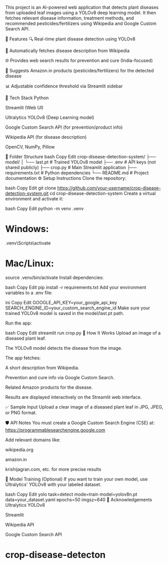 This project is an AI-powered web application that detects plant diseases from uploaded leaf images using a YOLOv8 deep learning model. It then fetches relevant disease information, treatment methods, and recommended pesticides/fertilizers using Wikipedia and Google Custom Search API.

🚀 Features
🔍 Real-time plant disease detection using YOLOv8

🧠 Automatically fetches disease description from Wikipedia

🌐 Provides web search results for prevention and cure (India-focused)

🛒 Suggests Amazon.in products (pesticides/fertilizers) for the detected disease

📊 Adjustable confidence threshold via Streamlit sidebar

🧰 Tech Stack
Python

Streamlit (Web UI)

Ultralytics YOLOv8 (Deep Learning model)

Google Custom Search API (for prevention/product info)

Wikipedia API (for disease description)

OpenCV, NumPy, Pillow

📂 Folder Structure
bash
Copy
Edit
crop-disease-detection-system/
├── model/
│   └── last.pt                     # Trained YOLOv8 model
├── .env                            # API keys (not shared publicly)
├── crop.py                         # Main Streamlit application
├── requirements.txt                # Python dependencies
└── README.md                       # Project documentation
⚙️ Setup Instructions
Clone the repository:

bash
Copy
Edit
git clone https://github.com/your-username/crop-disease-detection-system.git
cd crop-disease-detection-system
Create a virtual environment and activate it:

bash
Copy
Edit
python -m venv .venv
# Windows:
.venv\Scripts\activate
# Mac/Linux:
source .venv/bin/activate
Install dependencies:

bash
Copy
Edit
pip install -r requirements.txt
Add your environment variables to a .env file:

ini
Copy
Edit
GOOGLE_API_KEY=your_google_api_key
SEARCH_ENGINE_ID=your_custom_search_engine_id
Make sure your trained YOLOv8 model is saved in the model/last.pt path.

Run the app:

bash
Copy
Edit
streamlit run crop.py
📸 How It Works
Upload an image of a diseased plant leaf.

The YOLOv8 model detects the disease from the image.

The app fetches:

A short description from Wikipedia.

Prevention and cure info via Google Custom Search.

Related Amazon products for the disease.

Results are displayed interactively on the Streamlit web interface.

✅ Sample Input
Upload a clear image of a diseased plant leaf in JPG, JPEG, or PNG format.

🛡️ API Notes
You must create a Google Custom Search Engine (CSE) at: https://programmablesearchengine.google.com

Add relevant domains like:

wikipedia.org

amazon.in

krishijagran.com, etc. for more precise results

🧠 Model Training (Optional)
If you want to train your own model, use Ultralytics' YOLOv8 with your labeled dataset.

bash
Copy
Edit
yolo task=detect mode=train model=yolov8n.pt data=your_dataset.yaml epochs=50 imgsz=640
🙏 Acknowledgements
Ultralytics YOLOv8

Streamlit

Wikipedia API

Google Custom Search API

# crop-disease-detecton
